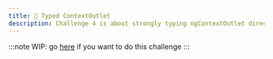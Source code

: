 ```yaml
---
title: 🔴 Typed ContextOutlet
description: Challenge 4 is about strongly typing ngContextOutlet directives
---
```


:::note
WIP: go [here](https://github.com/tomalaforge/angular-challenges/blob/main/apps/context-outlet-type/README.md) if you want to do this challenge
:::
